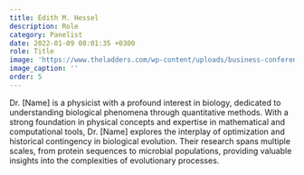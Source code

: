 ```yaml
---
title: Edith M. Hessel
description: Role
category: Panelist
date: 2022-01-09 08:01:35 +0300
role: Title
image: 'https://www.theladders.com/wp-content/uploads/business-conference-190730.jpg'
image_caption: ''
order: 5
---
```

Dr. [Name] is a physicist with a profound interest in biology, dedicated to understanding biological phenomena through quantitative methods. With a strong foundation in physical concepts and expertise in mathematical and computational tools, Dr. [Name] explores the interplay of optimization and historical contingency in biological evolution. Their research spans multiple scales, from protein sequences to microbial populations, providing valuable insights into the complexities of evolutionary processes.